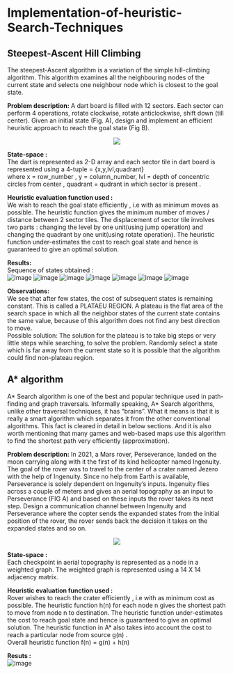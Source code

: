 # Implementation-of-heuristic-Search-Techniques

## Steepest-Ascent Hill Climbing
The steepest-Ascent algorithm is a variation of the simple hill-climbing algorithm. This algorithm examines all the neighbouring nodes of the current state and selects one neighbour node which is closest to the goal state.

**Problem description:** 
A dart board is filled with 12 sectors. Each sector can perform 4 operations, rotate clockwise, rotate
anticlockwise, shift down (till center). Given an initial state (Fig. A), design and implement an efficient
heuristic approach to reach the goal state (Fig B).
<p align="center">
  <img src="https://user-images.githubusercontent.com/66625110/158943403-48ed91cd-abbd-45f6-a05e-cc87160a81f8.png">
</p>

**State-space :** </br>
The dart is represented as 2-D array and each sector tile in dart board is represented using a 4-tuple = {x,y,lvl,quadrant} </br>
where x = row_number , y = column_number, lvl = depth of concentric circles from center , quadrant = qudrant in which sector is present .

**Heuristic evaluation function used :** </br>
We wish to reach the goal state efficiently , i.e with as minimum moves as possible. The heuristic function gives the minimum number of moves / distance between 2 sector tiles. The displacement of sector tile involves two parts : changing the level by one unit(using jump operation) and changing the quadrant by one unit(using rotate operation). The heuristic function under-estimates the cost to reach goal state and hence is guaranteed to give an optimal solution.

**Results:** </br>
Sequence of states obtained : </br>
![image](https://user-images.githubusercontent.com/66625110/158945026-5086f404-f2c8-43a5-b6de-66925b50d2b9.png)   ![image](https://user-images.githubusercontent.com/66625110/158945070-a215c4f5-3f70-4f3f-a62d-9314b624dcc5.png) ![image](https://user-images.githubusercontent.com/66625110/158945180-b65c2611-7462-410d-9e94-66cb795f347b.png) ![image](https://user-images.githubusercontent.com/66625110/158945286-7ce4466b-7846-4d38-9f40-903e4fbe1464.png)
![image](https://user-images.githubusercontent.com/66625110/158945336-4cebbf23-307e-4360-be9d-2e2c41d6b868.png)
![image](https://user-images.githubusercontent.com/66625110/158945352-8ec24531-7e02-4dee-a53e-ac5e45984d67.png)
![image](https://user-images.githubusercontent.com/66625110/158945353-ca625b5a-8fc9-45fa-a28c-012a6f28c29a.png)

**Observations:**</br>
We see that after few states, the cost of subsequent states is remaining constant. This is called a PLATAEU REGION. A plateau is the flat area of the search space in which all the neighbor states of the current state contains the same value, because of this algorithm does not find any best direction to move. </br>
Possible solution: The solution for the plateau is to take big steps or very little steps while searching, to solve the problem. Randomly select a state which is far away from the current state so it is possible that the algorithm could find non-plateau region.


## A* algorithm

A* Search algorithm is one of the best and popular technique used in path-finding and graph traversals. Informally speaking, A* Search algorithms, unlike other traversal techniques, it has “brains”. What it means is that it is really a smart algorithm which separates it from the other conventional algorithms. This fact is cleared in detail in below sections. 
And it is also worth mentioning that many games and web-based maps use this algorithm to find the shortest path very efficiently (approximation). 

**Problem description:** 
In 2021, a Mars rover, Perseverance, landed on the moon carrying along with it the first of its kind
helicopter named Ingenuity. The goal of the rover was to travel to the center of a crater named Jezero
with the help of Ingenuity. Since no help from Earth is available, Perseverance is solely dependent on
Ingenuity’s inputs. Ingenuity flies across a couple of meters and gives an aerial topography as an input to
Perseverance (FIG A) and based on these inputs the rover takes its next step. Design a communication
channel between Ingenuity and Perseverance where the copter sends the expanded states from the
initial position of the rover, the rover sends back the decision it takes on the expanded states and so on.
<p align="center">
  <img src="https://user-images.githubusercontent.com/66625110/158946135-9cfd3654-d613-4d24-b805-0b33442c10dd.png">
</p>

**State-space :** </br>
Each checkpoint in aerial topography is represented as a node in a weighted graph. The weighted graph is represented using a 14 X 14 adjacency matrix.

**Heuristic evaluation function used :** </br>
Rover wishes to reach the crater efficiently , i.e with as minimum cost as possible. The heuristic function h(n) for each node n gives the shortest path to move from node n to destination. The heuristic function under-estimates the cost to reach goal state and hence is guaranteed to give an optimal solution. The heuristic function in A* also takes into account the cost to reach a particular node from source g(n) . </br>
       Overall heuristic function f(n) = g(n) + h(n)

**Resuts :** </br>
![image](https://user-images.githubusercontent.com/66625110/158946855-b9580680-a37b-4350-9af5-47ebe06292a1.png)

